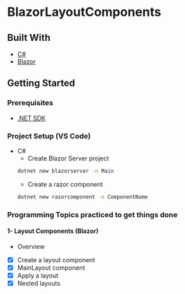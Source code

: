 # BlazorLayoutComponents  
 
## Built With  
* [C#](https://docs.microsoft.com/en-us/dotnet/csharp// "C# documentation")  
* [Blazor](https://docs.microsoft.com/en-us/aspnet/core/blazor/?view=aspnetcore-6.0/ "Blazor Documentation")  

## Getting Started  
### Prerequisites
* [.NET SDK](https://dotnet.microsoft.com/en-us/download/dotnet/6.0 "Download .NET 6.0")  

### Project Setup (VS Code)
* C#  
  * Create Blazor Server project  
  ```bash
  dotnet new blazorserver -n Main
  ```   
  * Create a razor component  
  ```bash
  dotnet new razorcomponent -n ComponentName
  ``` 

### Programming Topics practiced to get things done  
#### 1- Layout Components (Blazor)  
* Overview  
- [x] Create a layout component    
- [x] MainLayout component      
- [x] Apply a layout  
- [x] Nested layouts  